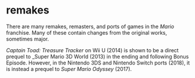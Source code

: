 # remakes

There are many remakes, remasters, and ports of games in the _Mario_ franchise. Many of these contain changes from the original works, sometimes major.

_Captain Toad: Treasure Tracker_ on Wii&nbsp;U (2014) is shown to be a direct prequel to _Super Mario 3D&nbsp;World (2013) in the ending and following Bonus Episode. However, in the Nintendo&nbsp;3DS and Nintendo Switch ports (2018), it is instead a prequel to _Super Mario Odyssey_ (2017).
